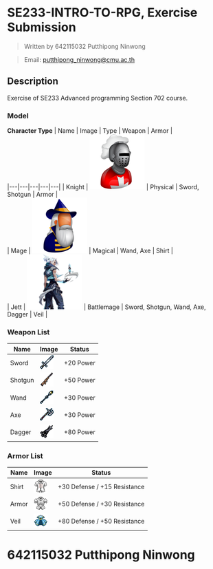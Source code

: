 # SE233-INTRO-TO-RPG, Exercise Submission
> Written by 642115032 Putthipong Ninwong

> Email: putthipong_ninwong@cmu.ac.th

## Description
Exercise of SE233 Advanced programming Section 702 course.  

### Model
**Character Type**
| Name | Image | Type | Weapon | Armor |  
|---|---|---|---|---|
| Knight | ![Knight img](./src/main/resources/se233/chapter1/assets/knight.png) | Physical | Sword, Shotgun | Armor |   
| Mage | ![Mage img](./src/main/resources/se233/chapter1/assets/wizard.png) | Magical | Wand, Axe | Shirt |   
| Jett | ![Jett img](./src/main/resources/se233/chapter1/assets/jett.png) | Battlemage | Sword, Shotgun, Wand, Axe, Dagger | Veil |   

### Weapon List  
| Name | Image | Status | 
|---|---|---|
| Sword | ![Sword img](./src/main/resources/se233/chapter1/assets/sword.png) | +20 Power |
| Shotgun | ![Shotgun img](./src/main/resources/se233/chapter1/assets/shotgun.png) | +50 Power|
| Wand | ![Wand img](./src/main/resources/se233/chapter1/assets/wand.png) | +30 Power|
| Axe | ![Axe img](./src/main/resources/se233/chapter1/assets/axe.png) | +30 Power|
| Dagger | ![Dagger img](./src/main/resources/se233/chapter1/assets/dagger.png) | +80 Power|  

### Armor List  
| Name | Image | Status | 
|---|---|---|
| Shirt | ![Shirt img](./src/main/resources/se233/chapter1/assets/shirt.png) | +30 Defense / +15 Resistance |
| Armor | ![Armor img](./src/main/resources/se233/chapter1/assets/armor.png) | +50 Defense / +30 Resistance |
| Veil | ![Veil img](./src/main/resources/se233/chapter1/assets/veil.png) | +80 Defense / +50 Resistance |  

# 642115032 Putthipong Ninwong
